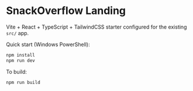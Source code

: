 # SnackOverflow Landing

Vite + React + TypeScript + TailwindCSS starter configured for the existing `src/` app.

Quick start (Windows PowerShell):

```powershell
npm install
npm run dev
```

To build:

```powershell
npm run build
```
